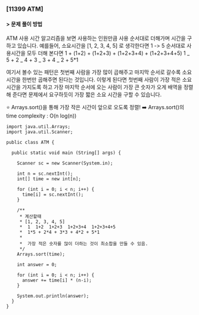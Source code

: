 ### [11399 ATM]

#### > 문제 풀이 방법

ATM 사용 시간 알고리즘을 보면 사용하는 인원만큼 사용 순서대로 더해가며 시간을 구하고 있습니다.
예를들어,
소요시간을 [1, 2, 3, 4, 5] 로 생각한다면
1 -> 5 순서대로 사용시간을 모두 더해 본다면
1 + (1+2) + (1+2+3) + (1+2+3+4) + (1+2+3+4+5)
1 _ 5 + 2 _ 4 + 3 _ 3 + 4 _ 2 + 5\*1

여기서 볼수 있는 패턴은 첫번째 사람을 가장 많이 곱해주고 마지막 순서로 갈수록 소요시간을 한번만 곱해주면 된다는 것입니다.
이렇게 된다면 첫번째 사람이 가장 적은 소요시간을 가지도록 하고 가장 마지막 순서에 오는 사람이 가장 큰 숫자가 오게 배역을 정렬해 준다면 문제에서 요구하듯이 가장 짧은 소요 시간을 구할 수 있습니다.

:star: Arrays.sort()을 통해 가장 작은 시간이 앞으로 오도록 정렬!
:arrow_right: Arrays.sort()의 time complexity : O(n log(n))

```
import java.util.Arrays;
import java.util.Scanner;

public class ATM {

  public static void main (String[] args) {

    Scanner sc = new Scanner(System.in);

    int n = sc.nextInt();
    int[] time = new int[n];

    for (int i = 0; i < n; i++) {
      time[i] = sc.nextInt();
    }

    /**
     * 계산할때
     * [1, 2, 3, 4, 5]
     *  1  1+2  1+2+3  1+2+3+4  1+2+3+4+5
     *  1*5 + 2*4 + 3*3 + 4*2 + 5*1
     *
     *  가장 적은 숫자를 많이 더하는 것이 최소합을 만들 수 있음.
     */
    Arrays.sort(time);

    int answer = 0;

    for (int i = 0; i < n; i++) {
      answer += time[i] * (n-i);
    }

    System.out.println(answer);
  }
}
```
